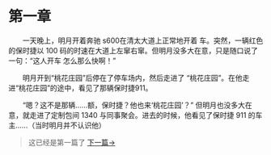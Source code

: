 # 第一章

&#x3000;&#x3000;一天晚上，明月开着奔驰 s600在清太大道上正常地开着 车。突然，一辆红色的保时捷以 100 码的时速在大道上左窜右窜。但明月没多大在意，只是随口说了一句：“这人开车 怎么那么快啊！”

&#x3000;&#x3000;明月开到“桃花庄园”后停在了停车场内，然后走进了 “桃花庄园”。在他走进“桃花庄园”的途中，看见了那辆保时捷911。

&#x3000;&#x3000;“嗯？这不是那辆……额，保时捷？他也来‘桃花庄园’？” 但明月也没多大在意，就走进了定制包间 1340 与同事聚会。进去的时候，他看见了保时捷 911 的车主……（当时明月并不认识他）

> 这已经是第一篇了
[下一篇→](/zh-cn/part1/chapter2.md)
